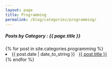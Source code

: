```yaml
---
layout: page
title: Programming
permalink: /blog/categories/programming/
---
```


<h5> Posts by Category : {{ page.title }} </h5>

<div class="card">
{% for post in site.categories.programming %}
 <li class="category-posts"><span>{{ post.date | date_to_string }}</span> &nbsp; <a href="{{ post.url }}">{{ post.title }}</a></li>
{% endfor %}
</div>
